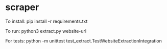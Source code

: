 # scraper


To install: pip install -r requirements.txt

To run: python3 extract.py website-url

For tests: python -m unittest test_extract.TestWebsiteExtractionIntegration  

